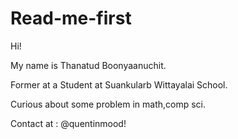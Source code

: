 # Read-me-first
Hi!

My name is Thanatud Boonyaanuchit.

Former at a Student at Suankularb Wittayalai School.

Curious about some problem in math,comp sci.

Contact at : @quentinmood!
